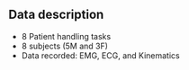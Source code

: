 ## Data description
- 8 Patient handling tasks 
- 8 subjects (5M and 3F)
- Data recorded: EMG, ECG, and Kinematics
